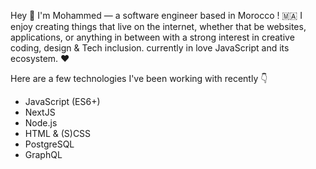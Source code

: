 Hey <span role="img" aria-hidden="true">👋</span> I'm Mohammed — a software engineer based in Morocco ! <span role="img" aria-hidden="true">🇲🇦</span> I enjoy creating things that live on the internet, whether that be websites, applications, or anything in between with a strong interest in creative coding, design & Tech inclusion. currently in love JavaScript and its ecosystem. <span role="img" aria-hidden="true">❤️</span>

Here are a few technologies I've been working with recently <span role="img" aria-hidden="true">👇</span>

- JavaScript (ES6+)
- NextJS
- Node.js
- HTML & (S)CSS
- PostgreSQL
- GraphQL
